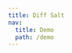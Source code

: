 ```yaml
---
title: Diff Salt
nav:
  title: Demo
  path: /demo
---
```


<code src="../examples/diff-salt.tsx"></code>

